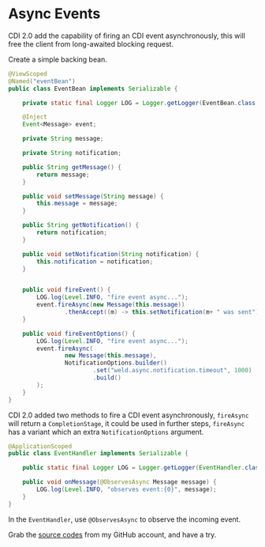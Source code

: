 # Async Events

CDI 2.0 add the capability of firing an CDI event asynchronously, this will free the client from long-awaited blocking request.

Create a simple backing bean.

```java
@ViewScoped
@Named("eventBean")
public class EventBean implements Serializable {

    private static final Logger LOG = Logger.getLogger(EventBean.class.getName());

    @Inject
    Event<Message> event;

    private String message;

    private String notification;

    public String getMessage() {
        return message;
    }

    public void setMessage(String message) {
        this.message = message;
    }

    public String getNotification() {
        return notification;
    }

    public void setNotification(String notification) {
        this.notification = notification;
    }


    public void fireEvent() {
        LOG.log(Level.INFO, "fire event async...");
        event.fireAsync(new Message(this.message))
                .thenAccept((m) -> this.setNotification(m+ " was sent")); 
    }

    public void fireEventOptions() {
        LOG.log(Level.INFO, "fire event async...");
        event.fireAsync(
                new Message(this.message),
                NotificationOptions.builder()
                        .set("weld.async.notification.timeout", 1000)
                        .build()
        );
    }
}
```

CDI 2.0 added two methods to fire a CDI event asynchronously, `fireAsync` will return a `CompletionStage`, it could be used in further steps, `fireAsync` has a variant which an extra `NotificationOptions` argument.

```java
@ApplicationScoped
public class EventHandler implements Serializable {

    public static final Logger LOG = Logger.getLogger(EventHandler.class.getName());

    public void onMessage(@ObservesAsync Message message) {
        LOG.log(Level.INFO, "observes event:{0}", message);
    }
}
```

In the `EventHandler`, use `@ObservesAsync` to observe the incoming event.

Grab the [source codes](https://github.com/hantsy/ee8-sandbox) from my GitHub account, and have a try.

